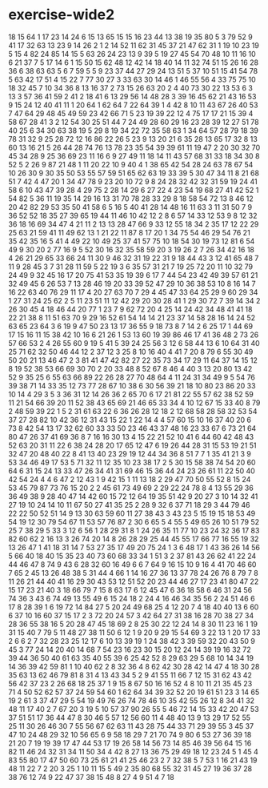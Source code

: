 # exercise-wide2
18
15
64
1
17
23
14
24
6
15
13
65
15
15
16
23
44
13
38
19
35
80
5
3
79
52
9
41
17
32
63
13
23
9
14
26
2
1
2
14
52
11
62
31
45
37
21
47
62
31
1
19
10
23
19
5
15
4
82
24
85
14
15
5
63
26
24
23
13
9
39
5
19
27
45
54
70
48
10
11
16
10
6
21
37
7
5
17
14
6
1
15
50
15
62
48
12
42
14
18
40
14
11
32
74
51
15
26
16
28
36
6
38
63
63
5
6
7
59
5
5
9
23
37
44
27
29
24
13
51
5
37
10
51
15
41
54
78
5
63
42
17
51
4
15
22
7
77
30
27
3
33
63
30
14
46
1
46
55
56
4
33
75
75
10
18
32
45
7
10
34
36
8
13
16
37
2
73
15
26
63
20
2
4
40
73
30
22
13
53
6
3
13
3
57
36
41
59
2
41
2
18
41
6
13
29
56
14
48
28
3
39
16
45
62
21
43
16
53
9
15
24
12
40
41
11
1
20
64
1
62
64
7
22
64
39
1
4
42
8
10
11
43
67
26
40
53
7
47
64
29
48
45
49
59
23
42
66
71
5
23
19
39
22
12
4
75
17
17
21
15
39
4
58
67
28
41
3
2
12
54
30
25
51
44
7
24
49
28
60
29
16
23
28
39
12
27
51
78
40
25
6
34
30
63
38
19
5
29
8
19
34
22
72
35
58
63
1
34
64
57
28
79
18
39
78
31
32
9
25
28
72
12
16
86
22
26
5
23
9
13
20
21
6
35
28
13
65
17
32
8
13
60
13
16
21
5
26
44
28
74
76
13
78
23
35
54
39
39
61
11
19
47
2
20
30
32
70
45
34
28
9
25
36
69
23
11
16
6
9
27
49
11
18
14
11
43
57
68
31
33
18
34
30
8
52
5
2
26
9
87
21
48
1
11
20
22
10
9
40
4
1
38
65
42
54
28
24
63
78
67
54
10
26
30
9
30
35
50
53
55
57
59
51
65
62
63
19
33
39
5
30
47
34
11
8
21
68
51
7
42
4
47
20
1
34
47
78
9
23
20
10
72
9
8
24
28
32
42
32
31
59
19
24
41
58
6
10
43
47
39
28
4
29
75
2
28
14
29
6
27
22
4
23
54
19
68
27
41
42
52
1
54
82
5
36
11
19
35
14
29
16
13
31
70
78
28
33
29
8
18
58
54
72
13
8
46
12
20
42
82
29
53
35
50
41
58
6
5
16
5
40
41
28
14
48
16
11
63
3
11
31
50
7
9
36
52
52
18
35
27
39
65
19
44
11
46
10
42
12
2
8
6
57
14
33
12
53
9
8
12
32
36
18
16
69
34
47
4
21
11
2
13
13
28
47
66
9
33
12
55
18
34
2
35
17
12
22
29
25
63
21
59
41
11
49
62
13
1
21
22
11
87
8
17
20
1
34
75
54
46
29
54
76
21
35
42
35
16
5
41
4
49
22
10
49
25
37
41
57
75
10
18
54
30
19
73
12
81
6
54
49
9
30
20
2
77
16
9
5
52
30
16
32
35
58
59
20
3
19
26
2
7
26
34
42
16
18
4
26
21
29
65
33
66
24
11
30
9
46
32
31
19
22
31
9
18
44
43
3
12
41
65
48
7
11
9
28
45
3
7
31
28
11
59
5
22
19
3
6
35
57
31
21
7
19
25
72
20
11
10
32
79
24
49
9
32
45
16
17
20
75
41
53
35
19
39
6
17
7
44
54
23
42
49
39
57
61
21
32
49
45
6
26
53
7
13
28
46
19
20
33
39
52
47
29
10
36
38
53
10
8
16
14
7
16
22
63
40
76
29
11
17
4
20
27
63
70
7
29
4
45
47
33
64
25
29
9
60
29
34
1
27
31
24
25
62
2
5
11
23
51
11
12
42
29
20
30
28
41
1
29
30
72
7
39
14
34
2
26
30
45
4
18
46
44
20
77
1
23
7
9
62
72
20
4
25
14
24
42
34
48
41
41
18
22
21
38
8
11
51
63
70
9
29
16
52
61
54
14
14
21
23
37
14
58
28
16
14
24
52
63
65
23
64
3
6
19
9
47
50
23
13
17
36
55
9
18
73
8
7
14
2
6
25
17
1
44
69
17
15
16
11
15
38
42
10
16
6
21
26
1
53
13
60
19
39
86
46
17
41
36
48
2
73
26
57
66
53
2
4
26
55
60
9
19
5
41
5
39
24
25
56
3
12
6
58
44
13
6
10
64
31
40
25
71
62
32
50
46
44
12
2
37
12
3
25
8
10
16
40
4
41
7
20
8
79
6
55
30
49
50
20
21
13
46
47
2
3
81
41
47
42
82
27
22
35
73
34
17
29
11
64
37
14
15
12
8
19
52
38
53
66
69
30
70
2
20
33
48
8
52
67
8
46
4
40
3
13
20
80
13
42
52
9
35
25
6
55
63
66
89
22
26
28
27
70
48
64
4
11
24
31
34
49
9
5
54
76
39
38
71
14
33
35
12
73
77
28
67
10
38
6
30
56
39
21
18
10
80
23
86
20
33
10
14
4
29
3
5
3
36
31
12
14
26
36
2
65
70
6
17
21
81
22
55
57
62
38
52
59
11
21
54
66
39
20
11
52
38
43
65
69
21
46
65
33
34
4
10
12
67
15
33
40
8
79
2
48
59
39
22
1
5
2
31
61
63
22
6
36
26
28
12
18
2
12
68
58
28
58
32
53
54
37
27
28
82
10
42
36
12
31
43
15
22
1
22
14
4
4
57
60
15
10
16
37
40
20
6
73
8
42
54
13
17
32
62
60
33
33
50
23
46
43
37
48
16
23
33
67
6
73
21
64
80
47
26
37
41
69
36
8
7
16
16
30
13
4
15
22
21
52
10
41
6
44
60
42
48
43
52
63
20
31
11
22
6
38
24
28
20
17
65
12
47
6
19
26
44
28
31
15
53
19
21
51
32
47
20
48
40
22
8
41
13
40
23
29
19
12
44
34
36
8
51
7
7
1
35
41
21
3
9
53
34
46
49
17
53
5
71
32
11
12
35
10
23
38
17
2
5
30
15
58
38
74
54
20
60
64
6
31
15
24
13
33
47
26
34
41
31
69
46
15
36
44
24
23
26
61
11
22
50
40
42
54
24
4
4
6
47
2
12
43
1
9
42
15
1
11
13
18
2
29
47
70
50
55
52
8
15
24
53
45
79
87
73
76
15
20
2
2
45
61
73
49
69
2
29
22
24
78
8
4
13
55
29
36
36
49
38
9
28
40
47
14
42
60
15
72
12
64
19
35
51
42
9
20
27
3
10
14
32
41
27
19
10
24
14
10
11
67
50
27
41
35
25
2
28
9
32
6
37
71
18
29
3
44
79
46
22
22
50
52
51
14
9
13
30
63
59
60
11
27
38
43
3
43
23
5
15
19
15
18
53
49
54
19
12
30
79
54
67
11
53
57
76
87
2
30
6
65
5
4
55
5
49
65
26
10
51
79
52
25
7
38
29
5
33
3
12
6
56
1
28
29
31
8
1
24
26
35
11
77
10
23
24
32
36
17
83
82
60
62
2
16
13
3
26
74
20
14
8
26
28
29
25
44
45
55
17
66
77
16
55
19
32
13
26
47
1
41
18
31
14
7
53
27
35
17
49
20
75
24
1
3
6
48
17
1
43
36
26
14
56
5
66
40
18
40
15
35
23
40
73
60
68
33
34
1
51
3
2
37
81
43
26
62
41
22
24
44
46
47
8
74
9
43
6
28
32
60
16
49
6
6
7
64
9
16
15
10
9
16
4
41
70
46
60
7
65
2
45
13
26
48
38
5
31
44
4
66
1
14
16
27
36
13
37
78
24
26
76
8
79
7
8
11
26
21
44
40
41
16
29
30
43
53
12
51
52
20
23
44
46
27
17
23
41
80
47
22
15
17
23
21
40
3
18
66
79
7
15
8
63
17
6
12
45
47
6
36
18
58
6
46
31
24
56
74
36
3
43
6
74
49
13
55
49
6
15
24
18
2
24
4
16
46
34
35
56
2
24
51
46
6
17
8
28
39
1
6
19
72
14
84
27
5
20
24
49
68
25
4
12
20
7
4
18
40
40
13
6
60
6
37
10
16
60
37
15
17
2
3
72
20
24
57
3
42
64
27
31
38
16
28
70
38
27
34
28
36
55
38
16
5
20
28
47
45
18
69
2
8
25
30
22
12
24
14
8
30
11
23
16
1
19
31
15
40
7
79
5
11
48
27
38
11
50
6
12
1
9
20
9
29
15
54
69
3
22
13
1
20
17
33
2
6
6
2
7
32
28
23
25
12
17
6
10
13
39
19
1
24
38
42
3
39
59
32
20
43
50
9
45
3
77
24
14
20
40
14
68
7
54
23
16
23
30
15
20
12
24
14
39
19
16
32
72
39
44
36
50
40
61
63
35
40
55
39
6
25
42
52
8
29
63
29
5
68
10
14
34
19
14
36
39
42
59
81
1
10
40
62
2
8
32
36
4
8
62
42
30
28
42
14
47
4
18
30
28
35
63
13
62
46
79
81
8
31
4
13
43
34
5
2
9
41
55
11
66
7
12
15
31
62
43
42
56
42
37
23
2
26
68
18
25
37
1
9
15
8
67
50
16
16
52
4
8
10
11
21
35
45
23
71
4
50
52
62
57
37
24
59
54
60
1
62
64
34
39
32
52
20
19
61
51
23
3
14
65
19
2
61
3
37
47
29
5
54
19
49
76
26
74
78
46
10
35
42
55
26
12
8
34
41
32
48
11
17
40
2
7
67
20
3
19
5
10
57
37
90
26
55
5
46
72
14
15
33
42
20
47
53
37
51
51
17
36
44
47
8
30
46
5
57
12
56
60
11
4
48
40
13
9
13
29
17
52
55
25
11
30
26
46
30
7
55
56
67
62
63
11
43
28
75
44
33
71
29
39
55
3
45
37
47
10
24
48
29
32
10
56
65
6
9
58
18
29
7
21
70
74
9
80
6
53
27
36
39
18
21
20
7
19
19
39
17
47
44
53
17
19
26
58
14
56
73
14
85
46
39
56
64
15
16
82
11
46
24
32
31
34
11
50
34
4
42
8
27
13
36
75
29
49
18
12
23
24
5
1
45
4
83
55
80
17
47
50
60
73
25
61
21
41
25
46
23
2
7
32
38
5
7
53
1
16
21
43
19
48
11
22
7
2
20
3
25
1
10
11
15
5
49
2
35
80
68
55
32
31
45
27
19
36
37
28
38
76
12
74
9
22
47
37
38
15
48
8
27
4
9
51
4
7
18
